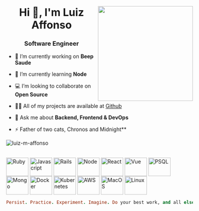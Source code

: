 <html>
 <header>
  <link rel="stylesheet" href="https://cdn.jsdelivr.net/gh/devicons/devicon@v2.15.1/devicon.min.css">
 </header>
 <body>

  <div align="left">
    <a href="https://app.daily.dev/luiz_m_affonso" target="_blank">
      <img
        width="256"
        align="right"
        src="https://api.daily.dev/devcards/v2/0k4CQXot3d.png?r=3u0&type=default"/>
    </a>
  </div>
  <h1 align="center">Hi 🚀, I'm Luiz Affonso</h1>
  <h3 align="center">Software Engineer</h3>

  - 🔭 I’m currently working on **Beep Saude**

  - 🌱 I’m currently learning **Node**

  - 💻 I’m looking to collaborate on **Open Source**

  - 👨‍💻 All of my projects are available at [Github](https://github.com/luiz-m-affonso)

  <!-- - 📝 I'm starting to write articles on [Medium](https://medium.com/@pragmatic.engineer)
    -->
  - 💬 Ask me about **Backend, Frontend & DevOps**

  - ⚡ Father of two cats, Chronos and Midnight**

  <p><img align="center" src="https://github-readme-streak-stats.herokuapp.com/?user=luiz-m-affonso&theme=tokyonight&hide_border=false" alt="luiz-m-affonso" /></p>

  <div style="display: inline_block"><br>
    <img align="center" alt="Ruby" height="50" width="60" src="https://cdn.jsdelivr.net/gh/devicons/devicon/icons/ruby/ruby-plain.svg" />
    <img align="center" alt="Javascript" height="50" width="60" src="https://cdn.jsdelivr.net/gh/devicons/devicon/icons/javascript/javascript-original.svg" />
    <img align="center" alt="Rails" height="50" width="60" src="https://cdn.jsdelivr.net/gh/devicons/devicon/icons/rails/rails-plain-wordmark.svg" />
    <img align="center" alt="Node" height="50" width="60" src="https://cdn.jsdelivr.net/gh/devicons/devicon/icons/nodejs/nodejs-original.svg" />
    <img align="center" alt="React" height="50" width="60"  src="https://cdn.jsdelivr.net/gh/devicons/devicon/icons/react/react-original.svg" />
    <img align="center" alt="Vue" height="50" width="60" src="https://cdn.jsdelivr.net/gh/devicons/devicon/icons/vuejs/vuejs-original.svg" />
    <img align="center" alt="PSQL" height="50" width="60" src="https://cdn.jsdelivr.net/gh/devicons/devicon/icons/postgresql/postgresql-plain-wordmark.svg" />
    <img align="center" alt="Mongo" height="50" width="60"  src="https://cdn.jsdelivr.net/gh/devicons/devicon/icons/mongodb/mongodb-original-wordmark.svg" />
    <img align="center" alt="Docker" height="50" width="60" src="https://cdn.jsdelivr.net/gh/devicons/devicon/icons/docker/docker-plain-wordmark.svg" />
    <img align="center" alt="Kubernetes" height="50" width="60" src="https://cdn.jsdelivr.net/gh/devicons/devicon/icons/kubernetes/kubernetes-plain.svg" />
    <img align="center" alt="AWS" height="50" width="60" src="https://cdn.jsdelivr.net/gh/devicons/devicon/icons/amazonwebservices/amazonwebservices-original.svg" />
    <img align="center" alt="MacOS" height="50" width="60" src="https://cdn.jsdelivr.net/gh/devicons/devicon/icons/apple/apple-original.svg" />
    <img align="center" alt="Linux" height="50" width="60" src="https://cdn.jsdelivr.net/gh/devicons/devicon/icons/linux/linux-original.svg" />
  </div>
 </body>

 ```ruby
 Persist. Practice. Experiment. Imagine. Do your best work, and all else will follow. - Sandi Metz
```
</html>
